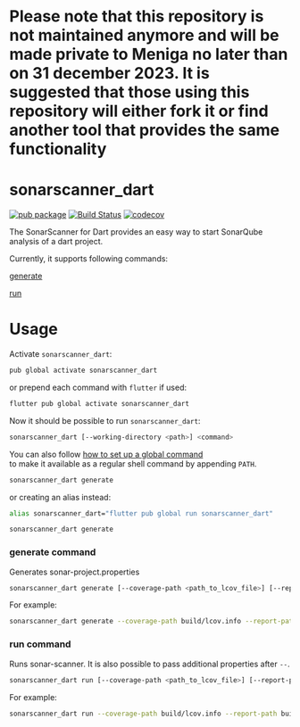 # Please note that this repository is not maintained anymore and will be made private to Meniga no later than on 31 december 2023. It is suggested that those using this repository will either fork it or find another tool that provides the same functionality

# sonarscanner_dart

[![pub package](https://img.shields.io/pub/v/sonarscanner_dart.svg)](https://pub.dev/packages/sonarscanner_dart)
[![Build Status](https://travis-ci.org/meniga/sonarscanner_dart.svg?branch=master)](https://travis-ci.org/meniga/sonarscanner_dart)
[![codecov](https://codecov.io/gh/meniga/sonarscanner_dart/branch/master/graph/badge.svg)](https://codecov.io/gh/meniga/sonarscanner_dart)

The SonarScanner for Dart provides an easy way to start SonarQube analysis of a dart project. 

Currently, it supports following commands:

[generate](#generate-command)

[run](#run-command)

# Usage

Activate `sonarscanner_dart`:

```bash
pub global activate sonarscanner_dart
```

or prepend each command with `flutter` if used:

```bash
flutter pub global activate sonarscanner_dart
```

Now it should be possible to run `sonarscanner_dart`:

```bash
sonarscanner_dart [--working-directory <path>] <command>
```

You can also follow [how to set up a global command](https://dart.dev/tools/pub/cmd/pub-global)  
to make it available as a regular shell command by appending `PATH`.

```bash
sonarscanner_dart generate
```

or creating an alias instead:

```bash
alias sonarscanner_dart="flutter pub global run sonarscanner_dart"

sonarscanner_dart generate
```

### generate command

Generates sonar-project.properties

```bash
sonarscanner_dart generate [--coverage-path <path_to_lcov_file>] [--report-path <path_to_machine_test_output>] [path_to_properties_file]
```

For example:

```bash
sonarscanner_dart generate --coverage-path build/lcov.info --report-path build/tests.output
```

### run command

Runs sonar-scanner. It is also possible to pass additional properties after `--`.

```bash
sonarscanner_dart run [--coverage-path <path_to_lcov_file>] [--report-path <path_to_machine_test_output>]
```

For example:

```bash
sonarscanner_dart run --coverage-path build/lcov.info --report-path build/tests.output -- -Dproject.settings=sonar-project.properties
```
